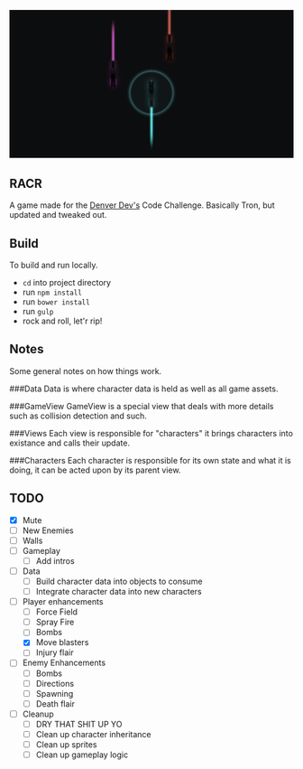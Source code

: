 ![](public/images/splash.jpg)

## RACR
A game made for the [Denver Dev's](http://denverdevs.com) Code Challenge. Basically Tron, but updated and tweaked out.

## Build
To build and run locally.
- `cd` into project directory
- run `npm install`
- run `bower install`
- run `gulp`
- rock and roll, let'r rip!

## Notes
Some general notes on how things work.

###Data
Data is where character data is held as well as all game assets.

###GameView
GameView is a special view that deals with more details such as collision detection and such.

###Views
Each view is responsible for "characters" it brings characters into existance and calls their update.

###Characters
Each character is responsible for its own state and what it is doing, it can be acted upon by its parent view.

## TODO
- [x] Mute
- [ ] New Enemies
- [ ] Walls
- [ ] Gameplay
	- [ ] Add intros
- [ ] Data
	- [ ] Build character data into objects to consume
	- [ ] Integrate character data into new characters
- [ ] Player enhancements
	- [ ] Force Field
	- [ ] Spray Fire
	- [ ] Bombs
	- [x] Move blasters
	- [ ] Injury flair
- [ ] Enemy Enhancements
	- [ ] Bombs
	- [ ] Directions
	- [ ] Spawning
	- [ ] Death flair
- [ ] Cleanup
	- [ ] DRY THAT SHIT UP YO
	- [ ] Clean up character inheritance
	- [ ] Clean up sprites
	- [ ] Clean up gameplay logic